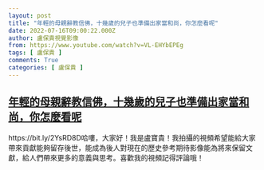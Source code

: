 ```yaml
---
layout: post
title: "年輕的母親辭教信佛，十幾歲的兒子也準備出家當和尚，你怎麼看呢"
date: 2022-07-16T09:00:22.000Z
author: 盧保貴視覺影像
from: https://www.youtube.com/watch?v=VL-EHYbEPEg
tags: [ 盧保貴 ]
comments: True
categories: [ 盧保貴 ]
---
```

<!--1657962022000-->
[年輕的母親辭教信佛，十幾歲的兒子也準備出家當和尚，你怎麼看呢](https://www.youtube.com/watch?v=VL-EHYbEPEg)
------

<div>
https://bit.ly/2YsRD8D哈嘍，大家好！我是盧寶貴！我拍攝的視頻希望能給大家帶來貢獻能夠留存後世，能成為後人對現在的歷史參考期待影像能為將來保留文獻，給人們帶來更多的意義與思考。喜歡我的視頻記得評論哦！
</div>
